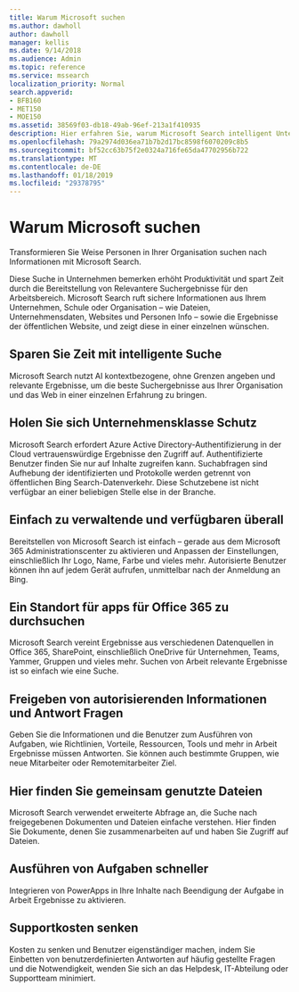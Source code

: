 ```yaml
---
title: Warum Microsoft suchen
ms.author: dawholl
author: dawholl
manager: kellis
ms.date: 9/14/2018
ms.audience: Admin
ms.topic: reference
ms.service: mssearch
localization_priority: Normal
search.appverid:
- BFB160
- MET150
- MOE150
ms.assetid: 38569f03-db18-49ab-96ef-213a1f410935
description: Hier erfahren Sie, warum Microsoft Search intelligent Unternehmenssuche für moderne Arbeitsplatz ist.
ms.openlocfilehash: 79a2974d036ea71b7b2d17bc8598f6070209c8b5
ms.sourcegitcommit: bf52cc63b75f2e0324a716fe65da47702956b722
ms.translationtype: MT
ms.contentlocale: de-DE
ms.lasthandoff: 01/18/2019
ms.locfileid: "29378795"
---
```

# <a name="why-microsoft-search"></a>Warum Microsoft suchen

Transformieren Sie Weise Personen in Ihrer Organisation suchen nach Informationen mit Microsoft Search. 
  
Diese Suche in Unternehmen bemerken erhöht Produktivität und spart Zeit durch die Bereitstellung von Relevantere Suchergebnisse für den Arbeitsbereich. Microsoft Search ruft sichere Informationen aus Ihrem Unternehmen, Schule oder Organisation – wie Dateien, Unternehmensdaten, Websites und Personen Info – sowie die Ergebnisse der öffentlichen Website, und zeigt diese in einer einzelnen wünschen.
  
## <a name="save-time-with-intelligent-search"></a>Sparen Sie Zeit mit intelligente Suche

Microsoft Search nutzt AI kontextbezogene, ohne Grenzen angeben und relevante Ergebnisse, um die beste Suchergebnisse aus Ihrer Organisation und das Web in einer einzelnen Erfahrung zu bringen.
  
## <a name="get-enterprise-grade-protection"></a>Holen Sie sich Unternehmensklasse Schutz

Microsoft Search erfordert Azure Active Directory-Authentifizierung in der Cloud vertrauenswürdige Ergebnisse den Zugriff auf. Authentifizierte Benutzer finden Sie nur auf Inhalte zugreifen kann. Suchabfragen sind Aufhebung der identifizierten und Protokolle werden getrennt von öffentlichen Bing Search-Datenverkehr. Diese Schutzebene ist nicht verfügbar an einer beliebigen Stelle else in der Branche.
  
## <a name="easy-to-administer-and-available-everywhere"></a>Einfach zu verwaltende und verfügbaren überall

Bereitstellen von Microsoft Search ist einfach – gerade aus dem Microsoft 365 Administrationscenter zu aktivieren und Anpassen der Einstellungen, einschließlich Ihr Logo, Name, Farbe und vieles mehr. Autorisierte Benutzer können ihn auf jedem Gerät aufrufen, unmittelbar nach der Anmeldung an Bing.
  
## <a name="one-place-to-search-across-office-365-apps"></a>Ein Standort für apps für Office 365 zu durchsuchen

Microsoft Search vereint Ergebnisse aus verschiedenen Datenquellen in Office 365, SharePoint, einschließlich OneDrive für Unternehmen, Teams, Yammer, Gruppen und vieles mehr. Suchen von Arbeit relevante Ergebnisse ist so einfach wie eine Suche.
  
## <a name="share-authoritative-information-and-answer-questions"></a>Freigeben von autorisierenden Informationen und Antwort Fragen

Geben Sie die Informationen und die Benutzer zum Ausführen von Aufgaben, wie Richtlinien, Vorteile, Ressourcen, Tools und mehr in Arbeit Ergebnisse müssen Antworten. Sie können auch bestimmte Gruppen, wie neue Mitarbeiter oder Remotemitarbeiter Ziel.
  
## <a name="find-shared-files"></a>Hier finden Sie gemeinsam genutzte Dateien

Microsoft Search verwendet erweiterte Abfrage an, die Suche nach freigegebenen Dokumenten und Dateien einfache verstehen. Hier finden Sie Dokumente, denen Sie zusammenarbeiten auf und haben Sie Zugriff auf Dateien. 
  
## <a name="complete-tasks-faster"></a>Ausführen von Aufgaben schneller

Integrieren von PowerApps in Ihre Inhalte nach Beendigung der Aufgabe in Arbeit Ergebnisse zu aktivieren.
  
## <a name="reduce-support-costs"></a>Supportkosten senken

Kosten zu senken und Benutzer eigenständiger machen, indem Sie Einbetten von benutzerdefinierten Antworten auf häufig gestellte Fragen und die Notwendigkeit, wenden Sie sich an das Helpdesk, IT-Abteilung oder Supportteam minimiert.
  

